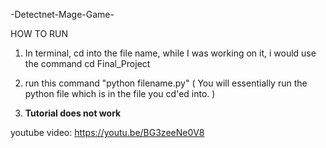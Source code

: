 -Detectnet-Mage-Game-

HOW TO RUN
1. In terminal, cd into the file name, while I was working on it, i would use the command cd Final_Project
2. run this command "python filename.py" ( You will essentially run the python file which is in the file you cd'ed into. )

3. **Tutorial does not work**

youtube video: https://youtu.be/BG3zeeNe0V8 
